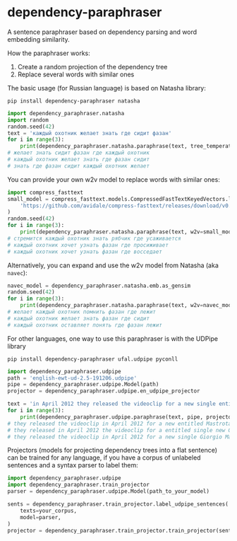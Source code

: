 # dependency-paraphraser
A sentence paraphraser based on dependency parsing 
and word embedding similarity.

How the paraphraser works:
1. Create a random projection of the dependency tree 
2. Replace several words with similar ones

The basic usage (for Russian language) is based on Natasha library:

```
pip install dependency-paraphraser natasha
```

```python
import dependency_paraphraser.natasha
import random
random.seed(42)
text = 'каждый охотник желает знать где сидит фазан'
for i in range(3):
    print(dependency_paraphraser.natasha.paraphrase(text, tree_temperature=2))
# желает знать сидит фазан где каждый охотник
# каждый охотник желает знать где фазан сидит
# знать где фазан сидит каждый охотник желает
```

You can provide your own w2v model to replace words with similar ones:
```python
import compress_fasttext
small_model = compress_fasttext.models.CompressedFastTextKeyedVectors.load(
    'https://github.com/avidale/compress-fasttext/releases/download/v0.0.1/ft_freqprune_100K_20K_pq_100.bin'
)
random.seed(42)
for i in range(3):
    print(dependency_paraphraser.natasha.paraphrase(text, w2v=small_model, p_rep=0.8, min_sim=0.55))
# стремится каждый охотник знать рябчик где усаживается
# каждый охотник хочет узнать фазан где просиживает
# каждый охотник хочет узнать фазан где восседает
```

Alternatively, you can expand and use the w2v model from Natasha (aka `navec`):
```python
navec_model = dependency_paraphraser.natasha.emb.as_gensim
random.seed(42)
for i in range(3):
    print(dependency_paraphraser.natasha.paraphrase(text, w2v=navec_model, p_rep=0.5, min_sim=0.55))
# желает каждый охотник помнить фазан где лежит
# каждый охотник желает знать фазан где сидит
# каждый охотник оставляет понять где фазан лежит
```

For other languages, one way to use this paraphraser is with the UDPipe library

```
pip install dependency-paraphraser ufal.udpipe pyconll
```

```python
import dependency_paraphraser.udpipe
path = 'english-ewt-ud-2.5-191206.udpipe'
pipe = dependency_paraphraser.udpipe.Model(path)
projector = dependency_paraphraser.udpipe.en_udpipe_projector

text = 'in April 2012 they released the videoclip for a new single entitled Giorgio Mastrota'
for i in range(3):
    print(dependency_paraphraser.udpipe.paraphrase(text, pipe, projector=projector, tree_temperature=1))
# they released the videoclip in April 2012 for a new entitled Mastrota single Giorgio
# they released in April 2012 the videoclip for a entitled single new Giorgio Mastrota
# they released the videoclip in April 2012 for a new single Giorgio Mastrota entitled
```

Projectors (models for projecting dependency trees into a flat sentence)
can be trained for any language, if you have a corpus of unlabeled sentences
and a syntax parser to label them:

```python
import dependency_paraphraser.udpipe
import dependency_paraphraser.train_projector
parser = dependency_paraphraser.udpipe.Model(path_to_your_model)

sents = dependency_paraphraser.train_projector.label_udpipe_sentences(
    texts=your_corpus,
    model=parser,
)
projector = dependency_paraphraser.train_projector.train_projector(sents)
```
